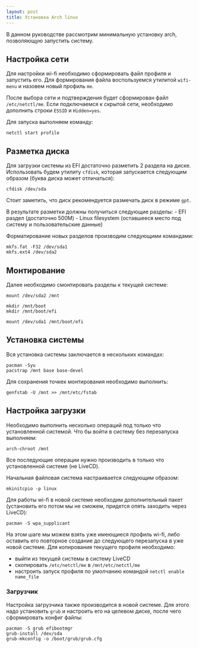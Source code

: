 ```yaml
---
layout: post
title: Установка Arch linux
---
```


В данном руководстве рассмотрим минимальную установку arch, позволяющую запустить систему.

## Настройка сети

Для настройки wi-fi необходимо сформировать файл профиля и запустить его. Для формирования файла воспользуемся утилитой `wifi-menu` и назовем новый профиль `me`.

После выбора сети и подтверждения будет сформирован файл `/etc/netctl/me`. Если подключаемся к скрытой сети, необходимо дополнить строки `ESSID` и `Hidden=yes`.

Для запуска выполняем команду:

```
netctl start profile
```

## Разметка диска

Для загрузки системы из EFI достаточно разметить 2 раздела на диске. Использовать будем утилиту `cfdisk`, которая запускается следующим образом (буква диска может отличаться):

```
cfdisk /dev/sda
```

Стоит заметить, что диск рекомендуется размечать диск в режиме `gpt`.

В результате разметки должны получиться следующие разделы:
    - EFI раздел (достаточно 500M)
    - Linux filesystem (оставшееся место под систему и пользовательские данные)

Форматирование новых разделов производим следующими командами:

```
mkfs.fat -F32 /dev/sda1
mkfs.ext4 /dev/sda2
```

## Mонтирование

Далее необходимо смонтировать разделы к текущей системе:

```
mount /dev/sda2 /mnt

mkdir /mnt/boot
mkdir /mnt/boot/efi

mount /dev/sda1 /mnt/boot/efi
```

## Установка системы

Вся установка системы заключается в нескольких командах:

```
pacman -Syu
pacstrap /mnt base base-devel
```

Для сохранения точкек монтирования необходимо выполнить:

```
genfstab -U /mnt >> /mnt/etc/fstab
```

## Настройка загрузки

Необходимо выполнить несколько операций под только что установленной системой. Что бы войти в систему без перезапуска выполняем:

```
arch-chroot /mnt
```

Все последующие операции нужно производить в только что установленной системе (не LiveCD).

Начальная файловая система настраивается следующим образом:

```
mkinitcpio -p linux
```

Для работы wi-fi в новой системе необходим дополнительный пакет (установить его потом мы не сможем, придется опять заходить через LiveCD):

```
pacman -S wpa_supplicant
```

На этом шаге мы можем взять уже имеющиеся профиль wi-fi, либо оставить его повторное создание до следующего перезапуска в уже новой системе. Для копирования текущего профиля необходимо:
  - выйти из текущей системы в систему LiveCD
  - скопировать `/etc/netctl/me` в `/mnt/etc/netctl/me`
  - настроить запуск профиля по умолчанию командой `netctl enable name_file`

### Загрузчик

Настройка загрузчика также производится в новой системе. Для этого надо установить `grub` и настроить его на целевом диске, после чего сформировать конфиг файлы:

```
pacman -S grub efibootmgr
grub-install /dev/sda
grub-mkconfig -o /boot/grub/grub.cfg
```
